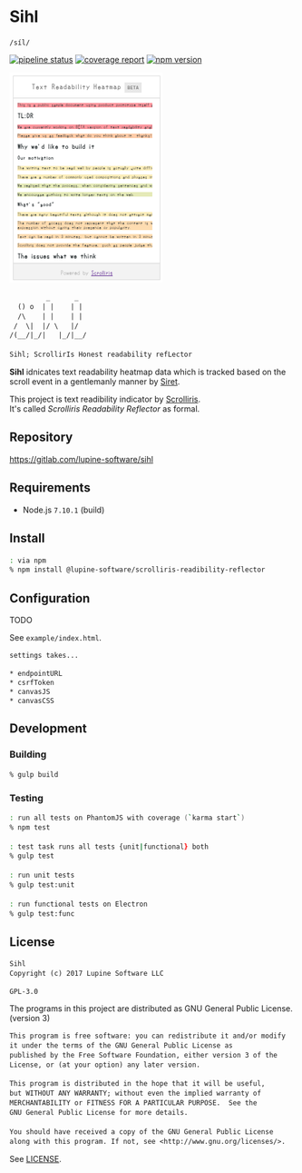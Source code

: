 # Sihl

`/síl/`

[![pipeline status][pipeline]][commit] [![coverage report][coverage]][commit] [
![npm version][version]][npm]

![Sihl Widget](example/img/sihl-widget.png)

```txt
         _      _
  () o  | |    | |
  /\    | |    | |
 /  \|  |/ \   |/
/(__/|_/|   |_/|__/

Sihl; ScrollirIs Honest readability refLector
```

**Sihl** idnicates text readability heatmap data which is tracked based on the
scroll event in a gentlemanly manner by [Siret](
https://gitlab.com/lupine-software/siret).

This project is text readibility indicator by [Scrolliris](
https://about.scrolliris.com).  
It's called *Scrolliris Readability Reflector* as formal.


## Repository

https://gitlab.com/lupine-software/sihl


## Requirements

* Node.js `7.10.1` (build)


## Install

```zsh
: via npm
% npm install @lupine-software/scrolliris-readibility-reflector
```

## Configuration

TODO

See `example/index.html`.

```
settings takes...

* endpointURL
* csrfToken
* canvasJS
* canvasCSS
```


## Development

### Building

```zsh
% gulp build
```

### Testing

```zsh
: run all tests on PhantomJS with coverage (`karma start`)
% npm test

: test task runs all tests {unit|functional} both
% gulp test

: run unit tests
% gulp test:unit

: run functional tests on Electron
% gulp test:func
```


## License

```txt
Sihl
Copyright (c) 2017 Lupine Software LLC
```

`GPL-3.0`

The programs in this project are distributed as
GNU General Public License. (version 3)

```txt
This program is free software: you can redistribute it and/or modify
it under the terms of the GNU General Public License as
published by the Free Software Foundation, either version 3 of the
License, or (at your option) any later version.

This program is distributed in the hope that it will be useful,
but WITHOUT ANY WARRANTY; without even the implied warranty of
MERCHANTABILITY or FITNESS FOR A PARTICULAR PURPOSE.  See the
GNU General Public License for more details.

You should have received a copy of the GNU General Public License
along with this program. If not, see <http://www.gnu.org/licenses/>.
```

See [LICENSE](LICENSE).


[pipeline]: https://gitlab.com/lupine-software/sihl/badges/master/pipeline.svg
[coverage]: https://gitlab.com/lupine-software/sihl/badges/master/coverage.svg
[commit]: https://gitlab.com/lupine-software/sihl/commits/master
[version]: https://img.shields.io/npm/v/@lupine-software/scrolliris-readability-reflector.svg
[npm]: https://www.npmjs.com/package/@lupine-software/scrolliris-readability-reflector
